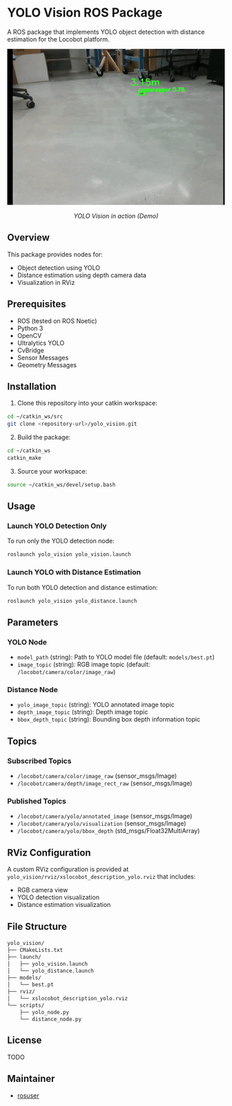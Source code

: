# YOLO Vision ROS Package

A ROS package that implements YOLO object detection with distance estimation for the Locobot platform.

<div align="center">
  <img src="images/Yolo_Vision.gif" alt="YOLO Vision Demo Video" width="800"/>
  <p><em>YOLO Vision in action (Demo)</em></p>
</div>

## Overview

This package provides nodes for:
- Object detection using YOLO
- Distance estimation using depth camera data
- Visualization in RViz

## Prerequisites

- ROS (tested on ROS Noetic)
- Python 3
- OpenCV
- Ultralytics YOLO
- CvBridge
- Sensor Messages
- Geometry Messages

## Installation

1. Clone this repository into your catkin workspace:
```bash
cd ~/catkin_ws/src
git clone <repository-url>/yolo_vision.git
```

2. Build the package:
```bash
cd ~/catkin_ws
catkin_make
```

3. Source your workspace:
```bash
source ~/catkin_ws/devel/setup.bash
```

## Usage

### Launch YOLO Detection Only

To run only the YOLO detection node:

```bash
roslaunch yolo_vision yolo_vision.launch
```

### Launch YOLO with Distance Estimation

To run both YOLO detection and distance estimation:

```bash
roslaunch yolo_vision yolo_distance.launch
```

## Parameters

### YOLO Node
- `model_path` (string): Path to YOLO model file (default: `models/best.pt`)
- `image_topic` (string): RGB image topic (default: `/locobot/camera/color/image_raw`)

### Distance Node
- `yolo_image_topic` (string): YOLO annotated image topic
- `depth_image_topic` (string): Depth image topic
- `bbox_depth_topic` (string): Bounding box depth information topic

## Topics

### Subscribed Topics
- `/locobot/camera/color/image_raw` (sensor_msgs/Image)
- `/locobot/camera/depth/image_rect_raw` (sensor_msgs/Image)

### Published Topics
- `/locobot/camera/yolo/annotated_image` (sensor_msgs/Image)
- `/locobot/camera/yolo/visualization` (sensor_msgs/Image)
- `/locobot/camera/yolo/bbox_depth` (std_msgs/Float32MultiArray)

## RViz Configuration

A custom RViz configuration is provided at `yolo_vision/rviz/xslocobot_description_yolo.rviz` that includes:
- RGB camera view
- YOLO detection visualization
- Distance estimation visualization

## File Structure

```
yolo_vision/
├── CMakeLists.txt
├── launch/
│   ├── yolo_vision.launch
│   └── yolo_distance.launch
├── models/
│   └── best.pt
├── rviz/
│   └── xslocobot_description_yolo.rviz
└── scripts/
    ├── yolo_node.py
    └── distance_node.py
```

## License

TODO

## Maintainer

- [rosuser](mailto:rosuser@todo.todo)